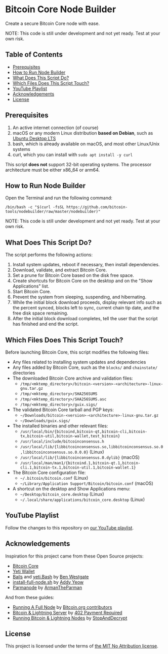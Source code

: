 # Bitcoin Core Node Builder

Create a secure Bitcoin Core node with ease.

NOTE: This code is still under development and not yet ready. Test at your own risk.

## Table of Contents

- [Prerequisites](#prerequisites)
- [How to Run Node Builder](#how-to-run-node-builder)
- [What Does This Script Do?](#what-does-this-script-do)
- [Which Files Does This Script Touch?](#which-files-does-this-script-touch)
- [YouTube Playlist](#youtube-playlist)
- [Acknowledgements](#acknowledgements)
- [License](#license)

## Prerequisites

1. An active internet connection (of course)
3. macOS or any modern Linux distribution **based on Debian**, such as [Ubuntu Desktop LTS](https://ubuntu.com/tutorials/install-ubuntu-desktop)
4. bash, which is already available on macOS, and most other Linux/Unix systems
5. curl, which you can install with `sudo apt install -y curl`

This script **does not** support 32-bit operating systems. The processor architecture must be either x86_64 or arm64.

## How to Run Node Builder

Open the Terminal and run the following command:
```
/bin/bash -c "$(curl -fsSL https://github.com/bitcoin-tools/nodebuilder/raw/master/nodebuilder)"
```

NOTE: This code is still under development and not yet ready. Test at your own risk.

## What Does This Script Do?

The script performs the following actions:
1. Install system updates, reboot if necessary, then install dependencies.
2. Download, validate, and extract Bitcoin Core.
3. Set a prune for Bitcoin Core based on the disk free space.
4. Create shortcuts for Bitcoin Core on the desktop and on the "Show Applications" list.
5. Start Bitcoin Core.
6. Prevent the system from sleeping, suspending, and hibernating.
7. While the initial block download proceeds, display relevant info such as the percent synced, blocks left to sync, current chain tip date, and the free disk space remaining.
8. After the initial block download completes, tell the user that the script has finished and end the script.

## Which Files Does This Script Touch?

Before launching Bitcoin Core, this script modifies the following files:
- Any files related to installing system updates and dependencies
- Any files added by Bitcoin Core, such as the `blocks/` and `chainstate/` directories
- The downloaded Bitcoin Core archive and validation files:
  - `/tmp/<mktemp_directory>/bitcoin-<version>-<architecture>-linux-gnu.tar.gz`
  - `/tmp/<mktemp_directory>/SHA256SUMS`
  - `/tmp/<mktemp_directory>/SHA256SUMS.asc`
  - `/tmp/<mktemp_directory>/guix.sigs/`
- The validated Bitcoin Core tarball and PGP keys:
  - `~/Downloads/bitcoin-<version>-<architecture>-linux-gnu.tar.gz`
  - `~/Downloads/guix.sigs/`
- The installed binaries and other relevant files:
  - `/usr/local/bin/{bitcoind,bitcoin-qt,bitcoin-cli,bitcoin-tx,bitcoin-util,bitcoin-wallet,test_bitcoin}`
  - `/usr/local/include/bitcoinconsensus.h`
  - `/usr/local/lib/{libbitcoinconsensus.so,libbitcoinconsensus.so.0,libbitcoinconsensus.so.0.0.0}` (Linux)
  - `/usr/local/lib/{libbitcoinconsensus.0.dylib}` (macOS)
  - `/usr/local/man/man1/{bitcoind.1,bitcoin-qt.1,bitcoin-cli.1,bitcoin-tx.1,bitcoin-util.1,bitcoin-wallet.1}`
- The Bitcoin Core configuration file:
  - `~/.bitcoin/bitcoin.conf` (Linux)
  - `~/Library/Application Support/Bitcoin/bitcoin.conf` (macOS)
- A shortcut on the desktop and Show Applications menu:
  - `~/Desktop/bitcoin_core.desktop` (Linux)
  - `~/.local/share/applications/bitcoin_core.desktop` (Linux)

## YouTube Playlist

Follow the changes to this repository on [our YouTube playlist](https://youtube.com/playlist?list=PL3dr_BSAPOFSaozbtQ1wZM2enpdJIY_5T).

## Acknowledgements

Inspiration for this project came from these Open Source projects:
- [Bitcoin Core](https://github.com/bitcoin/bitcoin/graphs/contributors)
- [Yeti Wallet](https://github.com/JWWeatherman/yeticold/graphs/contributors)
- [Bails](https://github.com/BenWestgate/Bails) and [yeti.Bash](https://github.com/BenWestgate/yeti.Bash) by [Ben Westgate](https://github.com/BenWestgate)
- [install-full-node.sh](https://bitnodes.io/install-full-node.sh) by [Addy Yeow](https://github.com/ayeowch/)
- [Parmanode](https://github.com/armantheparman/parmanode) by [ArmanTheParman](https://github.com/armantheparman)

And from these guides:
- [Running A Full Node](https://bitcoin.org/en/full-node) by [Bitcoin.org contributors](https://bitcoin.org)
- [Bitcoin & Lightning Server](https://youtube.com/watch?v=_Hrnls92TxQ) by [402 Payment Required](https://youtube.com/@402PaymentRequired)
- [Running Bitcoin & Lightning Nodes](https://stopanddecrypt.medium.com/running-bitcoin-lightning-nodes-over-the-tor-network-2021-edition-489180297d5) by [StopAndDecrypt](https://stopanddecrypt.medium.com/)

## License

This project is licensed under the terms of [the MIT No Attribution license](./LICENSE).
